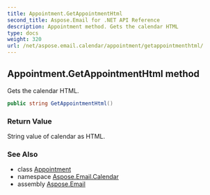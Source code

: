 ```yaml
---
title: Appointment.GetAppointmentHtml
second_title: Aspose.Email for .NET API Reference
description: Appointment method. Gets the calendar HTML
type: docs
weight: 320
url: /net/aspose.email.calendar/appointment/getappointmenthtml/
---
```

## Appointment.GetAppointmentHtml method

Gets the calendar HTML.

```csharp
public string GetAppointmentHtml()
```

### Return Value

String value of calendar as HTML.

### See Also

* class [Appointment](../)
* namespace [Aspose.Email.Calendar](../../appointment/)
* assembly [Aspose.Email](../../../)


